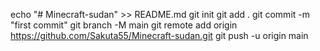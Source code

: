 echo "# Minecraft-sudan" >> README.md
git init
git add .
git commit -m "first commit"
git branch -M main
git remote add origin https://github.com/Sakuta55/Minecraft-sudan.git
git push -u origin main
